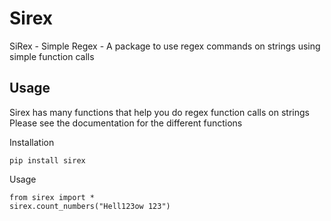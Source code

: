 # Sirex
SiRex - Simple Regex - A package to use regex commands on strings using simple function calls


## Usage

Sirex has many functions that help you do  regex function calls on strings  <br>
Please see the documentation for the different functions

Installation 
```
pip install sirex
```

Usage 
```
from sirex import * 
sirex.count_numbers("Hell123ow 123")
```
